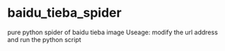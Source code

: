 # baidu_tieba_spider
pure python spider of baidu tieba image
Useage:
    modify the url address and run the python script

